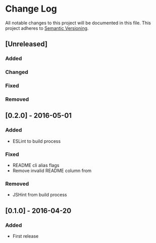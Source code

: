 # Change Log
All notable changes to this project will be documented in this file.
This project adheres to [Semantic Versioning](http://semver.org/).

## [Unreleased]
### Added

### Changed

### Fixed

### Removed

## [0.2.0] - 2016-05-01
### Added
- ESLint to build process

### Fixed
- README cli alias flags
- Remove invalid README column from 

### Removed
- JSHint from build process

## [0.1.0] - 2016-04-20
### Added
- First release
